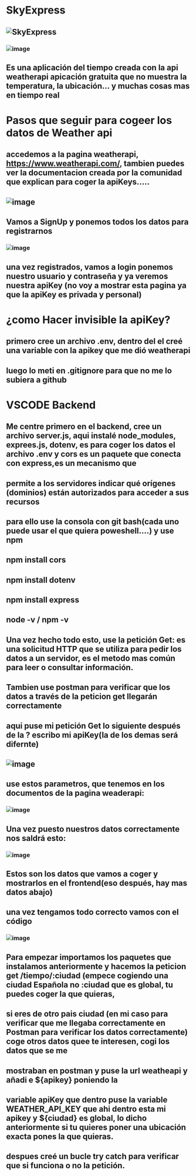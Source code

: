 # SkyExpress
## ![SkyExpress](https://github.com/user-attachments/assets/8b80fd0a-93df-455c-b259-4870b32fe165)
### ![image](https://github.com/user-attachments/assets/7cf43fc1-864e-46c6-907c-aaf29f366682)

## Es una aplicación del tiempo creada con la api weatherapi apicación gratuita que no muestra la temperatura, la ubicación... y muchas cosas mas en tiempo real

# Pasos que seguir para cogeer los datos de Weather api

## accedemos a la pagina weatherapi, https://www.weatherapi.com/, tambien puedes ver la documentacion creada por la comunidad que explican para coger la apiKeys.....
## ![image](https://github.com/user-attachments/assets/d89ccd2a-cc56-4ea1-90c9-085d14b4d7e4)

## Vamos a SignUp y ponemos todos los datos para registrarnos
### ![image](https://github.com/user-attachments/assets/ce7bed9e-9b9f-433d-b06e-9e23639ebae6)

## una vez registrados, vamos a login ponemos nuestro usuario y contraseña y ya veremos nuestra apiKey (no voy a mostrar esta pagina ya que la apiKey es privada y personal)

# ¿como Hacer invisible la apiKey?
## primero cree un archivo .env, dentro del el creé una variable con la apikey que me dió weatherapi
## luego lo meti en .gitignore para que no me lo subiera a github

# VSCODE Backend
## Me centre primero en el backend, cree un archivo server.js, aqui instalé node_modules, exprees.js, dotenv, es para coger los datos el archivo .env  y cors es un paquete que conecta con express,es un mecanismo que
## permite a los servidores indicar qué orígenes (dominios) están autorizados para acceder a sus recursos

## para ello use la consola con git bash(cada uno puede usar el que quiera poweshell....) y use npm
## npm install cors
## npm install dotenv
## npm install express
## node -v / npm -v
## Una vez hecho todo esto, use la petición Get: es una solicitud HTTP que se utiliza para pedir los datos a un servidor, es el metodo mas común para leer o consultar información.
## Tambien use postman para verificar que los datos a través de la peticion get llegarán correctamente
## aqui puse mi petición Get lo siguiente después de la ? escribo mi apiKey(la de los demas será difernte)
## ![image](https://github.com/user-attachments/assets/38939357-0a63-4e25-aa07-35c31caf2bf3)

## use estos parametros, que tenemos en los documentos de la pagina weaderapi:
### ![image](https://github.com/user-attachments/assets/f49bc78f-d7b3-4525-897c-c2ff7de3dc64)
## Una vez puesto nuestros datos correctamente nos saldrá esto:
### ![image](https://github.com/user-attachments/assets/909672a6-5599-4eae-a21a-54af5517ac60)
## Estos son los datos que vamos a coger y mostrarlos en el frontend(eso después, hay mas datos abajo)
## una vez tengamos todo correcto vamos con el código
### ![image](https://github.com/user-attachments/assets/ab67f5b8-a280-4b4b-9d7d-8c627de938ab)
## Para empezar importamos los paquetes que instalamos anteriormente y hacemos la peticion get /tiempo/:ciudad (empece cogiendo una ciudad Española no :ciudad que es global, tu puedes coger la que quieras, 
## si eres de otro pais ciudad (en mi caso para verificar que me llegaba correctamente en Postman para verificar los datos correctamente) coge otros datos quee te interesen, cogi los datos que se me
## mostraban en postman y puse la url weatheapi y añadi e ${apikey} poniendo la 
## variable apiKey que dentro puse la variable WEATHER_API_KEY que ahi dentro esta mi apikey y ${ciudad} es global, lo dicho anteriormente si tu quieres poner una ubicación exacta pones la que quieras.
## despues creé un bucle try catch para verificar que si funciona o no la petición.
